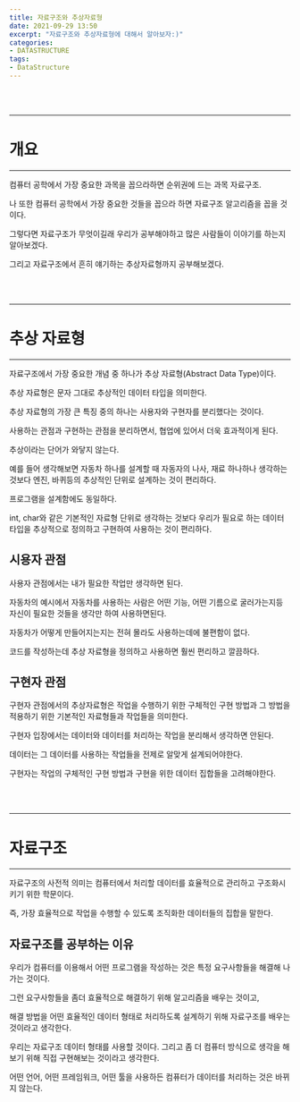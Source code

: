 ```yaml
---
title: 자료구조와 추상자료형
date: 2021-09-29 13:50
excerpt: "자료구조와 추상자료형에 대해서 알아보자:)"
categories:
- DATASTRUCTURE
tags:
- DataStructure
---
```



<br />
<br />

---

# 개요

---

컴퓨터 공학에서 가장 중요한 과목을 꼽으라하면 순위권에 드는 과목 자료구조.

나 또한 컴퓨터 공학에서 가장 중요한 것들을 꼽으라 하면 자료구조 알고리즘을 꼽을 것이다.

그렇다면 자료구조가 무엇이길래 우리가 공부해야하고 많은 사람들이 이야기를 하는지 알아보겠다.

그리고 자료구조에서 흔히 얘기하는 추상자료형까지 공부해보겠다.


<br />
<br />

---

# 추상 자료형

---

자료구조에서 가장 중요한 개념 중 하나가 추상 자료형(Abstract Data Type)이다.

추상 자료형은 문자 그대로 추상적인 데이터 타입을 의미한다.

추상 자료형의 가장 큰 특징 중의 하나는 사용자와 구현자를 분리했다는 것이다.

사용하는 관점과 구현하는 관점을 분리하면서, 협업에 있어서 더욱 효과적이게 된다.

추상이라는 단어가 와닿지 않는다.

예를 들어 생각해보면 자동차 하나를 설계할 때 자동자의 나사, 재료 하나하나 생각하는 것보다 엔진, 바퀴등의 추상적인 단위로 설계하는 것이 편리하다.

프로그램을 설계함에도 동일하다. 

int, char와 같은 기본적인 자료형 단위로 생각하는 것보다 우리가 필요로 하는 데이터 타입을 추상적으로 정의하고 구현하여 사용하는 것이 편리하다.

## 시용자 관점

사용자 관점에서는 내가 필요한 작업만 생각하면 된다. 

자동차의 예시에서 자동차를 사용하는 사람은 어떤 기능, 어떤 기름으로 굴러가는지등 자신이 필요한 것들을 생각만 하여 사용하면된다.

자동차가 어떻게 만들어지는지는 전혀 몰라도 사용하는데에 불편함이 없다.

코드를 작성하는데 추상 자료형을 정의하고 사용하면 훨씬 편리하고 깔끔하다.

## 구현자 관점

구현자 관점에서의 추상자료형은 작업을 수행하기 위한 구체적인 구현 방법과 그 방법을 적용하기 위한 기본적인 자료형들과 작업들을 의미한다.

구현자 입장에서는 데이터와 데이터를 처리하는 작업을 분리해서 생각하면 안된다.

데이터는 그 데이터를 사용하는 작업들을 전제로 알맞게 설계되어야한다.

구현자는 작업의 구체적인 구현 방법과 구현을 위한 데이터 집합들을 고려해야한다.




<br />
<br />

---

# 자료구조

---

 자료구조의 사전적 의미는 컴퓨터에서 처리할 데이터를 효율적으로 관리하고 구조화시키기 위한 학문이다. 
 
 즉, 가장 효율적으로 작업을 수행할 수 있도록 조직화한 데이터들의 집합을 말한다.
 
 ## 자료구조를 공부하는 이유
 
 우리가 컴퓨터를 이용해서 어떤 프로그램을 작성하는 것은 특정 요구사항들을 해결해 나가는 것이다.
 
 그런 요구사항들을 좀더 효율적으로 해결하기 위해 알고리즘을 배우는 것이고, 

해결 방법을 어떤 효율적인 데이터 형태로 처리하도록 설계하기 위해 자료구조를 배우는것이라고 생각한다.

우리는 자료구조 데이터 형태를 사용할 것이다. 그리고 좀 더 컴퓨터 방식으로 생각을 해보기 위해 직접 구현해보는 것이라고 생각한다.

어떤 언어, 어떤 프레임워크, 어떤 툴을 사용하든 컴퓨터가 데이터를 처리하는 것은 바뀌지 않는다.

